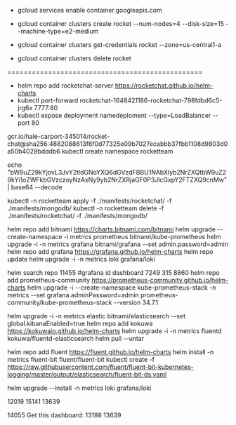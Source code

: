 - gcloud services enable container.googleapis.com

- gcloud container clusters create rocket --num-nodes=4 --disk-size=15 --machine-type=e2-medium
- gcloud container clusters get-credentials rocket --zone=us-central1-a
- gcloud container clusters delete rocket


================================================


- helm repo add rocketchat-server https://rocketchat.github.io/helm-charts
- kubectl port-forward rocketchat-1648421186-rocketchat-798fdbd6c5-jrg6x 7777:80
- kubectl expose deployment namedeploment --type=LoadBalancer --port 80

gcr.io/hale-carport-345014/rocket-chat@sha256:4882088613f6f0d77325e09b7027ecabbb37fbb1108d9803d0a50b4029bdddb6
kubectl create namespace rocketteam


echo "bW9uZ29kYjovL3JvY2tldGNoYXQ6dGVzdFBBU1NAbXlyb2NrZXQtbW9uZ29kYi1oZWFkbGVzczoyNzAxNy9yb2NrZXRjaGF0P3JlcGxpY2FTZXQ9cnMw" | base64 --decode

kubectl -n rocketteam apply -f ./manifests/rocketchat/ -f ./manifests/mongodb/
kubectl -n rocketteam delete -f ./manifests/rocketchat/ -f ./manifests/mongodb/


helm repo add bitnami https://charts.bitnami.com/bitnami
helm upgrade --create-namespace -i metrics prometheus bitnami/kube-prometheus
helm upgrade -i -n metrics grafana bitnami/grafana --set admin.password=admin
helm repo add grafana https://grafana.github.io/helm-charts
helm repo update
helm upgrade -i -n metrics loki grafana/loki

helm search repo
11455 #grafana id dashboard
7249 
315
8860
helm repo add prometheus-community https://prometheus-community.github.io/helm-charts
helm upgrade -i --create-namespace kube-prometheus-stack -n metrics --set grafana.adminPassword=admin prometheus-community/kube-prometheus-stack --version 34.7.1


helm upgrade -i -n metrics elastic bitnami/elasticsearch --set global.kibanaEnabled=true
helm repo add kokuwa https://kokuwaio.github.io/helm-charts
helm upgrade -i -n metrics fluentd kokuwa/fluentd-elasticsearch
helm pull <chart-name> --untar


helm repo add fluent https://fluent.github.io/helm-charts
helm install -n metrics fluent-bit fluent/fluent-bit
kubectl create -f https://raw.githubusercontent.com/fluent/fluent-bit-kubernetes-logging/master/output/elasticsearch/fluent-bit-ds.yaml

helm upgrade --install -n metrics loki grafana/loki

12019
15141
13639

14055
Get this dashboard:
13198
13639